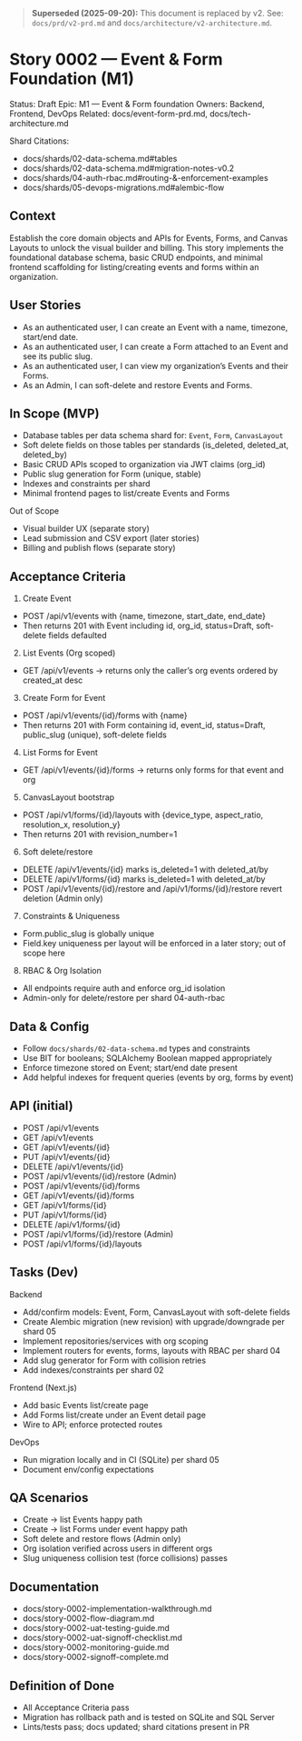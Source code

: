 > **Superseded (2025-09-20):** This document is replaced by v2.
> See: `docs/prd/v2-prd.md` and `docs/architecture/v2-architecture.md`.

# Story 0002 — Event & Form Foundation (M1)

Status: Draft
Epic: M1 — Event & Form foundation
Owners: Backend, Frontend, DevOps
Related: docs/event-form-prd.md, docs/tech-architecture.md

Shard Citations:
- docs/shards/02-data-schema.md#tables
- docs/shards/02-data-schema.md#migration-notes-v0.2
- docs/shards/04-auth-rbac.md#routing-&-enforcement-examples
- docs/shards/05-devops-migrations.md#alembic-flow

## Context
Establish the core domain objects and APIs for Events, Forms, and Canvas Layouts to unlock the visual builder and billing. This story implements the foundational database schema, basic CRUD endpoints, and minimal frontend scaffolding for listing/creating events and forms within an organization.

## User Stories
- As an authenticated user, I can create an Event with a name, timezone, start/end date.
- As an authenticated user, I can create a Form attached to an Event and see its public slug.
- As an authenticated user, I can view my organization’s Events and their Forms.
- As an Admin, I can soft-delete and restore Events and Forms.

## In Scope (MVP)
- Database tables per data schema shard for: `Event`, `Form`, `CanvasLayout`
- Soft delete fields on those tables per standards (is_deleted, deleted_at, deleted_by)
- Basic CRUD APIs scoped to organization via JWT claims (org_id)
- Public slug generation for Form (unique, stable)
- Indexes and constraints per shard
- Minimal frontend pages to list/create Events and Forms

Out of Scope
- Visual builder UX (separate story)
- Lead submission and CSV export (later stories)
- Billing and publish flows (separate story)

## Acceptance Criteria
1) Create Event
- POST /api/v1/events with {name, timezone, start_date, end_date}
- Then returns 201 with Event including id, org_id, status=Draft, soft-delete fields defaulted

2) List Events (Org scoped)
- GET /api/v1/events → returns only the caller’s org events ordered by created_at desc

3) Create Form for Event
- POST /api/v1/events/{id}/forms with {name}
- Then returns 201 with Form containing id, event_id, status=Draft, public_slug (unique), soft-delete fields

4) List Forms for Event
- GET /api/v1/events/{id}/forms → returns only forms for that event and org

5) CanvasLayout bootstrap
- POST /api/v1/forms/{id}/layouts with {device_type, aspect_ratio, resolution_x, resolution_y}
- Then returns 201 with revision_number=1

6) Soft delete/restore
- DELETE /api/v1/events/{id} marks is_deleted=1 with deleted_at/by
- DELETE /api/v1/forms/{id} marks is_deleted=1 with deleted_at/by
- POST /api/v1/events/{id}/restore and /api/v1/forms/{id}/restore revert deletion (Admin only)

7) Constraints & Uniqueness
- Form.public_slug is globally unique
- Field.key uniqueness per layout will be enforced in a later story; out of scope here

8) RBAC & Org Isolation
- All endpoints require auth and enforce org_id isolation
- Admin-only for delete/restore per shard 04-auth-rbac

## Data & Config
- Follow `docs/shards/02-data-schema.md` types and constraints
- Use BIT for booleans; SQLAlchemy Boolean mapped appropriately
- Enforce timezone stored on Event; start/end date present
- Add helpful indexes for frequent queries (events by org, forms by event)

## API (initial)
- POST /api/v1/events
- GET  /api/v1/events
- GET  /api/v1/events/{id}
- PUT  /api/v1/events/{id}
- DELETE /api/v1/events/{id}
- POST /api/v1/events/{id}/restore (Admin)
- POST /api/v1/events/{id}/forms
- GET  /api/v1/events/{id}/forms
- GET  /api/v1/forms/{id}
- PUT  /api/v1/forms/{id}
- DELETE /api/v1/forms/{id}
- POST /api/v1/forms/{id}/restore (Admin)
- POST /api/v1/forms/{id}/layouts

## Tasks (Dev)
Backend
- Add/confirm models: Event, Form, CanvasLayout with soft-delete fields
- Create Alembic migration (new revision) with upgrade/downgrade per shard 05
- Implement repositories/services with org scoping
- Implement routers for events, forms, layouts with RBAC per shard 04
- Add slug generator for Form with collision retries
- Add indexes/constraints per shard 02

Frontend (Next.js)
- Add basic Events list/create page
- Add Forms list/create under an Event detail page
- Wire to API; enforce protected routes

DevOps
- Run migration locally and in CI (SQLite) per shard 05
- Document env/config expectations

## QA Scenarios
- Create → list Events happy path
- Create → list Forms under event happy path
- Soft delete and restore flows (Admin only)
- Org isolation verified across users in different orgs
- Slug uniqueness collision test (force collisions) passes

## Documentation
- docs/story-0002-implementation-walkthrough.md
- docs/story-0002-flow-diagram.md
- docs/story-0002-uat-testing-guide.md
- docs/story-0002-uat-signoff-checklist.md
- docs/story-0002-monitoring-guide.md
- docs/story-0002-signoff-complete.md

## Definition of Done
- All Acceptance Criteria pass
- Migration has rollback path and is tested on SQLite and SQL Server
- Lints/tests pass; docs updated; shard citations present in PR


